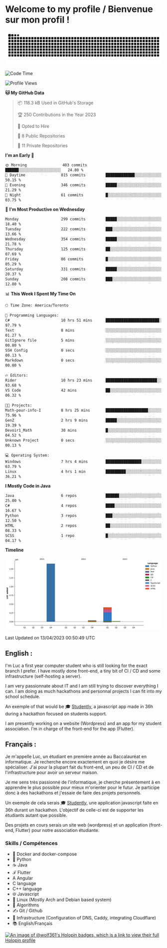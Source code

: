 # Welcome to my profile / Bienvenue sur mon profil !

![snake gif](https://github.com/wolf-361/wolf-361/blob/output/github-contribution-grid-snake.svg)

<!--START_SECTION:waka-->
![Code Time](http://img.shields.io/badge/Code%20Time-13%20hrs%2014%20mins-blue)

![Profile Views](http://img.shields.io/badge/Profile%20Views-5-blue)

**🐱 My GitHub Data** 

> 📦 118.3 kB Used in GitHub's Storage 
 > 
> 🏆 250 Contributions in the Year 2023
 > 
> 💼 Opted to Hire
 > 
> 📜 8 Public Repositories 
 > 
> 🔑 11 Private Repositories 
 > 
**I'm an Early 🐤** 

```text
🌞 Morning                403 commits         ██████░░░░░░░░░░░░░░░░░░░   24.80 % 
🌆 Daytime                815 commits         █████████████░░░░░░░░░░░░   50.15 % 
🌃 Evening                346 commits         █████░░░░░░░░░░░░░░░░░░░░   21.29 % 
🌙 Night                  61 commits          █░░░░░░░░░░░░░░░░░░░░░░░░   03.75 % 
```
📅 **I'm Most Productive on Wednesday** 

```text
Monday                   299 commits         █████░░░░░░░░░░░░░░░░░░░░   18.40 % 
Tuesday                  222 commits         ███░░░░░░░░░░░░░░░░░░░░░░   13.66 % 
Wednesday                354 commits         █████░░░░░░░░░░░░░░░░░░░░   21.78 % 
Thursday                 125 commits         ██░░░░░░░░░░░░░░░░░░░░░░░   07.69 % 
Friday                   86 commits          █░░░░░░░░░░░░░░░░░░░░░░░░   05.29 % 
Saturday                 331 commits         █████░░░░░░░░░░░░░░░░░░░░   20.37 % 
Sunday                   208 commits         ███░░░░░░░░░░░░░░░░░░░░░░   12.80 % 
```


📊 **This Week I Spent My Time On** 

```text
🕑︎ Time Zone: America/Toronto

💬 Programming Languages: 
C#                       10 hrs 51 mins      ████████████████████████░   97.79 % 
Text                     8 mins              ░░░░░░░░░░░░░░░░░░░░░░░░░   01.27 % 
GitIgnore file           5 mins              ░░░░░░░░░░░░░░░░░░░░░░░░░   00.80 % 
SSH Config               0 secs              ░░░░░░░░░░░░░░░░░░░░░░░░░   00.13 % 
Markdown                 0 secs              ░░░░░░░░░░░░░░░░░░░░░░░░░   00.00 % 

🔥 Editors: 
Rider                    10 hrs 23 mins      ███████████████████████░░   93.68 % 
VS Code                  42 mins             ██░░░░░░░░░░░░░░░░░░░░░░░   06.32 % 

🐱‍💻 Projects: 
Math-pour-info-I         8 hrs 25 mins       ███████████████████░░░░░░   75.96 % 
GenZ                     2 hrs 9 mins        █████░░░░░░░░░░░░░░░░░░░░   19.39 % 
Devoir1_Math             30 mins             █░░░░░░░░░░░░░░░░░░░░░░░░   04.52 % 
Unknown Project          0 secs              ░░░░░░░░░░░░░░░░░░░░░░░░░   00.13 % 

💻 Operating System: 
Windows                  7 hrs 4 mins        ████████████████░░░░░░░░░   63.79 % 
Linux                    4 hrs 1 min         █████████░░░░░░░░░░░░░░░░   36.21 % 
```

**I Mostly Code in Java** 

```text
Java                     6 repos             ██████░░░░░░░░░░░░░░░░░░░   25.00 % 
C#                       4 repos             ████░░░░░░░░░░░░░░░░░░░░░   16.67 % 
Python                   3 repos             ███░░░░░░░░░░░░░░░░░░░░░░   12.50 % 
HTML                     2 repos             ██░░░░░░░░░░░░░░░░░░░░░░░   08.33 % 
SCSS                     1 repo              █░░░░░░░░░░░░░░░░░░░░░░░░   04.17 % 
```



**Timeline**

![Lines of Code chart](https://raw.githubusercontent.com/wolf-361/wolf-361/main/assets/bar_graph.png)


 Last Updated on 13/04/2023 00:50:49 UTC
<!--END_SECTION:waka-->

## English : 

I'm Luc a first year computer student who is still looking for the exact branch I prefer. I have mostly done front-end, a tiny bit of CI / CD and some infrastructure (self-hosting a server).

I am very passionnate about IT and I am still trying to discover everything I can. I am doing as much hackathons and personnal projects I can fit into my school schedule.

An exemple of that would be 🎓 [Studently](https://github.com/wolf-361/Studently-CodeJam12), a javascript app made in 36h during a hackathon focused on students support.

I am presently working on a website (Wordpress) and an app for my student association. I'm in charge of the front-end for the app (Flutter).

## Français :

Je m'appelle Luc, un étudiant en première année au Baccalauréat en informatique. Je recherche encore exactement en quoi je désire me spécialiser. J'ai pour la plupart fait du front-end, un peu de CI / CD et de l'infrastructure pour avoir un serveur maison.

Je me sens très passionné de l'informatique, je cherche présentement à en apprendre le plus possible pour mieux m'orienter pour le futur. Je participe donc à des hackathons et j'essaie de faire des projets personnels.

Un exemple de cela serais 🎓 [Studently](https://github.com/wolf-361/Studently-CodeJam12), une application javascript faite en 36h durant un hackathon. L'objectif de celle-ci est de supporter les étudiants autant que possible.

Des projets en cours serais un site web (wordpress) et un application (front-end, Flutter) pour notre association étudiante.

###  Skills / Compétences

* 🐋 Docker and docker-compose
* 🐍 Python
* ☕ Java
* ℱ Flutter
* A Angular
* C language
* C++ language
* 🌐 Javascript
* 🐧 Linux (Mostly Arch and Debian based system)
* 🧩 Algorithms
* ✍️ Git / Github
* 📜 Infrastructure (Configuration of DNS, Caddy, integrating Cloudflare)
* 📚 English/Français

[![An image of @wolf361's Holopin badges, which is a link to view their full Holopin profile](https://holopin.me/wolf361)](https://holopin.io/@wolf361)


